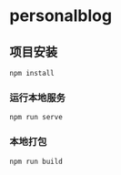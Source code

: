 # personalblog

## 项目安装
```
npm install
```

### 运行本地服务
```
npm run serve
```

### 本地打包
```
npm run build
```
